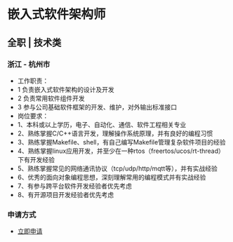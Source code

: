 
# 嵌入式软件架构师
## 全职  |  技术类
### 浙江 - 杭州市

- 工作职责：
- 1&nbsp;负责嵌入式软件架构的设计及开发
- 2&nbsp;负责常用软件组件开发
- 3&nbsp;参与公司基础软件框架的开发、维护，对外输出标准接口
- 岗位要求：
- 1、本科或以上学历，电子、自动化、通信、软件工程相关专业
- 2、熟练掌握C/C++语言开发，理解操作系统原理，并有良好的编程习惯
- 3、熟练掌握Makefile、shell，有自己编写Makefile管理复杂软件项目的经验
- 4、熟练掌握linux应用开发，并至少在一种rtos（freertos/ucos/rt-thread）下有开发经验
- 5、熟练掌握常见的网络通讯协议（tcp/udp/http/mqtt等），并有实战经验
- 6、优秀的面向对象编程思想，深刻理解常用的编程模式并有实战经验
- 7、有参与跨平台软件开发经验者优先考虑
- 8、有开源项目开发经验者优先考虑
### 申请方式
- <a href="mailto:hr@tuya.com?subject=求职简历-嵌入式软件架构师-来自GitHub">立即申请</a>